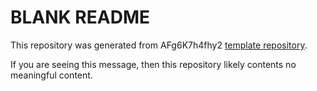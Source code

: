 # BLANK README

This repository was generated from AFg6K7h4fhy2 [template repository](https://github.com/AFg6K7h4fhy2/AFg6K7h4fhy2-Template).

If you are seeing this message, then this repository likely contents no meaningful content.
